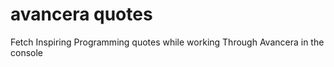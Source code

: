 # avancera quotes
 Fetch Inspiring Programming quotes while working Through Avancera in the console
